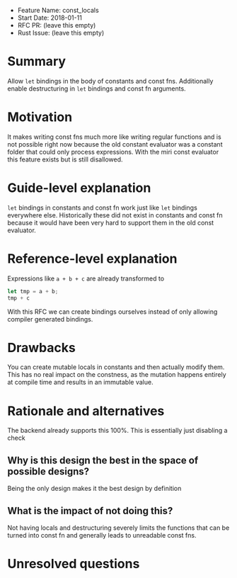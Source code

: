 - Feature Name: const_locals
- Start Date: 2018-01-11
- RFC PR: (leave this empty)
- Rust Issue: (leave this empty)

# Summary
[summary]: #summary

Allow `let` bindings in the body of constants and const fns. Additionally enable
destructuring in `let` bindings and const fn arguments.

# Motivation
[motivation]: #motivation

It makes writing const fns much more like writing regular functions and is
not possible right now because the old constant evaluator was a constant folder
that could only process expressions. With the miri const evaluator this feature
exists but is still disallowed.

# Guide-level explanation
[guide-level-explanation]: #guide-level-explanation

`let` bindings in constants and const fn work just like `let` bindings
everywhere else. Historically these did not exist in constants and const fn
because it would have been very hard to support them in the old const evaluator.

# Reference-level explanation
[reference-level-explanation]: #reference-level-explanation

Expressions like `a + b + c` are already transformed to

```rust
let tmp = a + b;
tmp + c
```

With this RFC we can create bindings ourselves instead of only allowing compiler
generated bindings.

# Drawbacks
[drawbacks]: #drawbacks

You can create mutable locals in constants and then actually modify them. This
has no real impact on the constness, as the mutation happens entirely at compile
time and results in an immutable value.

# Rationale and alternatives
[alternatives]: #alternatives

The backend already supports this 100%. This is essentially just disabling a
check

## Why is this design the best in the space of possible designs?

Being the only design makes it the best design by definition

## What is the impact of not doing this?

Not having locals and destructuring severely limits the functions that can be
turned into const fn and generally leads to unreadable const fns.

# Unresolved questions
[unresolved]: #unresolved-questions
